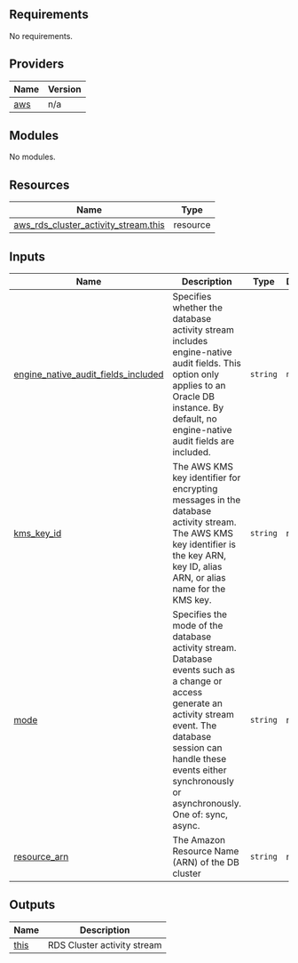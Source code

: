 <!-- BEGIN_TF_DOCS -->
## Requirements

No requirements.

## Providers

| Name | Version |
|------|---------|
| <a name="provider_aws"></a> [aws](#provider\_aws) | n/a |

## Modules

No modules.

## Resources

| Name | Type |
|------|------|
| [aws_rds_cluster_activity_stream.this](https://registry.terraform.io/providers/hashicorp/aws/latest/docs/resources/rds_cluster_activity_stream) | resource |

## Inputs

| Name | Description | Type | Default | Required |
|------|-------------|------|---------|:--------:|
| <a name="input_engine_native_audit_fields_included"></a> [engine\_native\_audit\_fields\_included](#input\_engine\_native\_audit\_fields\_included) | Specifies whether the database activity stream includes engine-native audit fields. This option only applies to an Oracle DB instance. By default, no engine-native audit fields are included. | `string` | `null` | no |
| <a name="input_kms_key_id"></a> [kms\_key\_id](#input\_kms\_key\_id) | The AWS KMS key identifier for encrypting messages in the database activity stream. The AWS KMS key identifier is the key ARN, key ID, alias ARN, or alias name for the KMS key. | `string` | n/a | yes |
| <a name="input_mode"></a> [mode](#input\_mode) | Specifies the mode of the database activity stream. Database events such as a change or access generate an activity stream event. The database session can handle these events either synchronously or asynchronously. One of: sync, async. | `string` | n/a | yes |
| <a name="input_resource_arn"></a> [resource\_arn](#input\_resource\_arn) | The Amazon Resource Name (ARN) of the DB cluster | `string` | n/a | yes |

## Outputs

| Name | Description |
|------|-------------|
| <a name="output_this"></a> [this](#output\_this) | RDS Cluster activity stream |
<!-- END_TF_DOCS -->